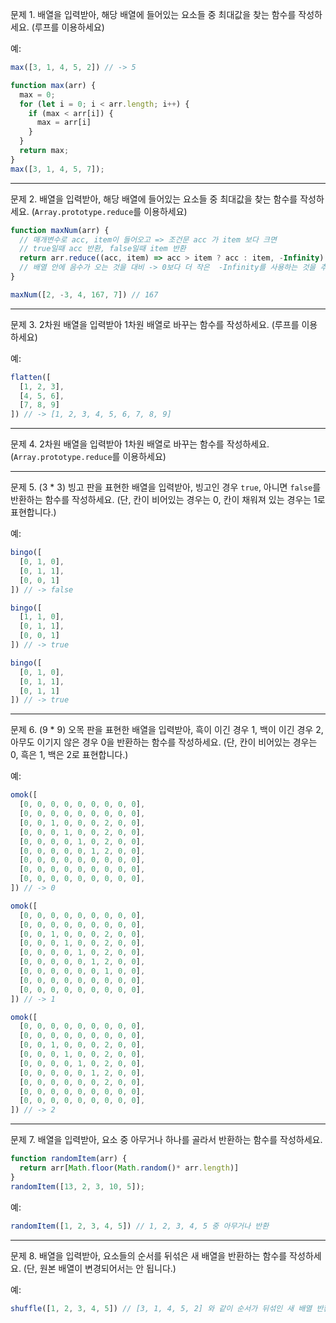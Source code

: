 문제 1. 배열을 입력받아, 해당 배열에 들어있는 요소들 중 최대값을 찾는 함수를 작성하세요. (루프를 이용하세요)

예:

```js
max([3, 1, 4, 5, 2]) // -> 5
```

```js
function max(arr) {
  max = 0;
  for (let i = 0; i < arr.length; i++) {
    if (max < arr[i]) {
      max = arr[i]
    }
  }
  return max;
}
max([3, 1, 4, 5, 7]);
```

---

문제 2. 배열을 입력받아, 해당 배열에 들어있는 요소들 중 최대값을 찾는 함수를 작성하세요. (`Array.prototype.reduce`를 이용하세요)

```js
function maxNum(arr) {
  // 매개변수로 acc, item이 들어오고 => 조건문 acc 가 item 보다 크면
  // true일때 acc 반환, false일때 item 반환
  return arr.reduce((acc, item) => acc > item ? acc : item, -Infinity)
  // 배열 안에 음수가 오는 것을 대비 -> 0보다 더 작은  -Infinity를 사용하는 것을 추천!
}

maxNum([2, -3, 4, 167, 7]) // 167
```
---

문제 3. 2차원 배열을 입력받아 1차원 배열로 바꾸는 함수를 작성하세요. (루프를 이용하세요)

예:

```js
flatten([
  [1, 2, 3],
  [4, 5, 6],
  [7, 8, 9]
]) // -> [1, 2, 3, 4, 5, 6, 7, 8, 9]
```

---

문제 4. 2차원 배열을 입력받아 1차원 배열로 바꾸는 함수를 작성하세요. (`Array.prototype.reduce`를 이용하세요)

---

문제 5. (3 * 3) 빙고 판을 표현한 배열을 입력받아, 빙고인 경우 `true`, 아니면 `false`를 반환하는 함수를 작성하세요. (단, 칸이 비어있는 경우는 0, 칸이 채워져 있는 경우는 1로 표현합니다.)

예:

```js
bingo([
  [0, 1, 0],
  [0, 1, 1],
  [0, 0, 1]
]) // -> false

bingo([
  [1, 1, 0],
  [0, 1, 1],
  [0, 0, 1]
]) // -> true

bingo([
  [0, 1, 0],
  [0, 1, 1],
  [0, 1, 1]
]) // -> true
```

---

문제 6. (9 * 9) 오목 판을 표현한 배열을 입력받아, 흑이 이긴 경우 1, 백이 이긴 경우 2, 아무도 이기지 않은 경우 0을 반환하는 함수를 작성하세요. (단, 칸이 비어있는 경우는 0, 흑은 1, 백은 2로 표현합니다.)

예:

```js
omok([
  [0, 0, 0, 0, 0, 0, 0, 0, 0],
  [0, 0, 0, 0, 0, 0, 0, 0, 0],
  [0, 0, 1, 0, 0, 0, 2, 0, 0],
  [0, 0, 0, 1, 0, 0, 2, 0, 0],
  [0, 0, 0, 0, 1, 0, 2, 0, 0],
  [0, 0, 0, 0, 0, 1, 2, 0, 0],
  [0, 0, 0, 0, 0, 0, 0, 0, 0],
  [0, 0, 0, 0, 0, 0, 0, 0, 0],
  [0, 0, 0, 0, 0, 0, 0, 0, 0],
]) // -> 0

omok([
  [0, 0, 0, 0, 0, 0, 0, 0, 0],
  [0, 0, 0, 0, 0, 0, 0, 0, 0],
  [0, 0, 1, 0, 0, 0, 2, 0, 0],
  [0, 0, 0, 1, 0, 0, 2, 0, 0],
  [0, 0, 0, 0, 1, 0, 2, 0, 0],
  [0, 0, 0, 0, 0, 1, 2, 0, 0],
  [0, 0, 0, 0, 0, 0, 1, 0, 0],
  [0, 0, 0, 0, 0, 0, 0, 0, 0],
  [0, 0, 0, 0, 0, 0, 0, 0, 0],
]) // -> 1

omok([
  [0, 0, 0, 0, 0, 0, 0, 0, 0],
  [0, 0, 0, 0, 0, 0, 0, 0, 0],
  [0, 0, 1, 0, 0, 0, 2, 0, 0],
  [0, 0, 0, 1, 0, 0, 2, 0, 0],
  [0, 0, 0, 0, 1, 0, 2, 0, 0],
  [0, 0, 0, 0, 0, 1, 2, 0, 0],
  [0, 0, 0, 0, 0, 0, 2, 0, 0],
  [0, 0, 0, 0, 0, 0, 0, 0, 0],
  [0, 0, 0, 0, 0, 0, 0, 0, 0],
]) // -> 2
```

---

문제 7. 배열을 입력받아, 요소 중 아무거나 하나를 골라서 반환하는 함수를 작성하세요.

```js
function randomItem(arr) {
  return arr[Math.floor(Math.random()* arr.length)]
}
randomItem([13, 2, 3, 10, 5]);
```

예:

```js
randomItem([1, 2, 3, 4, 5]) // 1, 2, 3, 4, 5 중 아무거나 반환
```

---

문제 8. 배열을 입력받아, 요소들의 순서를 뒤섞은 새 배열을 반환하는 함수를 작성하세요. (단, 원본 배열이 변경되어서는 안 됩니다.)

예:

```js
shuffle([1, 2, 3, 4, 5]) // [3, 1, 4, 5, 2] 와 같이 순서가 뒤섞인 새 배열 반환
```

